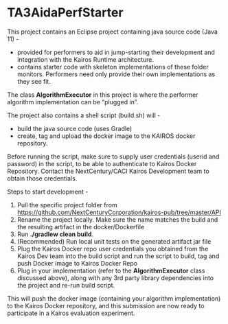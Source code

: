 # TA3AidaPerfStarter

This project contains an Eclipse project containing java source code (Java 11) - 

*  provided for performers to aid in jump-starting their development and integration with the Kairos Runtime architecture.
*  contains starter code with skeleton implementations of these folder monitors. Performers need only provide their own implementations as they see fit. 


    
The class **AlgorithmExecutor** in this project is where the performer algorithm implementation can be “plugged in”. 


The project also contains a shell script (build.sh) will - 

*  build the java source code (uses Gradle)
*  create, tag and upload the docker image to the KAIROS docker repository.  

Before running the script, make sure to supply user credentials (userid and password) in the script, to be able to authenticate to Kairos Docker Repository. 
Contact the NextCentury/CACI Kairos Development team to obtain those credentials. 

Steps to start development - 

1.  Pull the specific project folder from https://github.com/NextCenturyCorporation/kairos-pub/tree/master/API  
2.  Rename the project locally. Make sure the name matches the build and the resulting artifact in the docker/Dockerfile
3.  Run **./gradlew clean build**. 
4.  (Recommended) Run local unit tests on the generated artifact jar file
5.  Plug the Kairos Docker repo user credentials you obtained from the Kairos Dev team into the build script and run the script to build, tag and push Docker image to Kairos Docker Repo
6.  Plug in your implementation (refer to the **AlgorithmExecutor** class discussed above), along with any 3rd party library dependencies into the project and re-run build script.

This will push the docker image (containing your algorithm implementation) to the Kairos Docker repository, and this submission are now ready to participate in a Kairos evaluation experiment.
